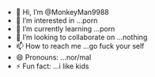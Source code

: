 - 👋 Hi, I’m @MonkeyMan9988
- 👀 I’m interested in ...porn
- 🌱 I’m currently learning ...porn
- 💞️ I’m looking to collaborate on ...nothing
- 📫 How to reach me ...go fuck your self
- 😄 Pronouns: ...nor/mal
- ⚡ Fun fact: ...i like kids

<!---
MonkeyMan9988/MonkeyMan9988 is a ✨ special ✨ repository because its `README.md` (this file) appears on your GitHub profile.
You can click the Preview link to take a look at your changes.
--->
